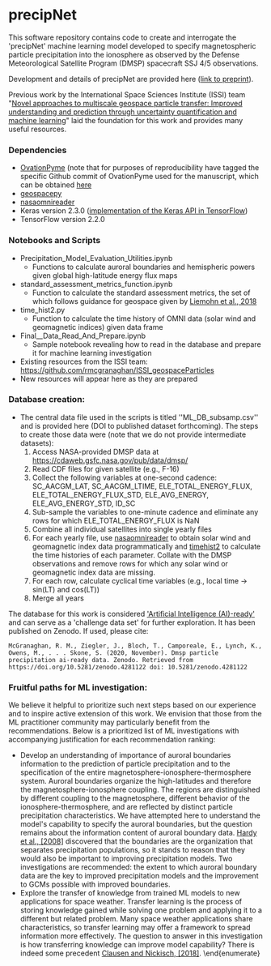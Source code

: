 # precipNet

This software repository contains code to create and interrogate the 'precipNet' machine learning model developed to specify magnetospheric particle precipitation into the ionosphere as observed by the Defense Meteorological Satellite Program (DMSP) spacecraft SSJ 4/5 observations. 

Development and details of precipNet are provided here ([link to preprint](https://arxiv.org/abs/2011.10117)). 

Previous work by the International Space Sciences Institute (ISSI) team "[Novel approaches to multiscale geospace particle transfer: Improved understanding and prediction through uncertainty quantification and machine learning](https://www.issibern.ch/teams/multigeopartransfer)" laid the foundation for this work and provides many useful resources.

### Dependencies
- [OvationPyme](https://github.com/lkilcommons/OvationPyme) (note that for purposes of reproducibility have tagged the specific Github commit of OvationPyme used for the manuscript, which can be obtained [here](https://github.com/lkilcommxons/OvationPyme/releases/v0.1.1)
- [geospacepy](https://github.com/lkilcommons/geospacepy-lite)
- [nasaomnireader](https://github.com/lkilcommons/nasaomnireader)
- Keras version 2.3.0 ([implementation of the Keras API in TensorFlow](https://www.tensorflow.org/api_docs/python/tf/keras))
- TensorFlow version 2.2.0

### Notebooks and Scripts
- Precipitation_Model_Evaluation_Utilities.ipynb
    - Functions to calculate auroral boundaries and hemispheric powers given global high-latitude energy flux maps 
- standard_assessment_metrics_function.ipynb
    - Function to calculate the standard assessment metrics, the set of which follows guidance for geospace given by [Liemohn et al., 2018](https://agupubs.onlinelibrary.wiley.com/doi/full/10.1029/2018SW002067)
- time_hist2.py
    - Function to calculate the time history of OMNI data (solar wind and geomagnetic indices) given data frame 
- Final__Data_Read_And_Prepare.ipynb
    - Sample notebook revealing how to read in the database and prepare it for machine learning investigation
- Existing resources from the ISSI team: https://github.com/rmcgranaghan/ISSI_geospaceParticles
- New resources will appear here as they are prepared

### Database creation: 
- The central data file used in the scripts is titled ''ML_DB_subsamp.csv'' and is provided here (DOI to published dataset forthcoming). The steps to create those data were (note that we do not provide intermediate datasets): 
    1. Access NASA-provided DMSP data at https://cdaweb.gsfc.nasa.gov/pub/data/dmsp/
    2. Read CDF files for given satellite (e.g., F-16)
    3. Collect the following variables at one-second cadence: SC_AACGM_LAT, SC_AACGM_LTIME, ELE_TOTAL_ENERGY_FLUX, ELE_TOTAL_ENERGY_FLUX_STD, ELE_AVG_ENERGY, ELE_AVG_ENERGY_STD, ID_SC
    4. Sub-sample the variables to one-minute cadence and eliminate any rows for which ELE_TOTAL_ENERGY_FLUX is NaN
    5. Combine all individual satellites into single yearly files
    6. For each yearly file, use [nasaomnireader](https://github.com/lkilcommons/nasaomnireader) to obtain solar wind and geomagnetic index data programmatically and [timehist2](https://github.com/rmcgranaghan/ISSI_geospaceParticles/blob/master/time_hist2.py) to calculate the time histories of each parameter. Collate with the DMSP observations and remove rows for which any solar wind or geomagnetic index data are missing. 
    7. For each row, calculate cyclical time variables (e.g., local time -> sin(LT) and cos(LT))
    8. Merge all years
    
The database for this work is considered ['Artificial Intelligence (AI)-ready'](https://github.com/rmcgranaghan/data_science_tools_and_resources/wiki/Curated-Reference%7CChallenge-Data-Sets) and can serve as a 'challenge data set' for further exploration. It has been published on Zenodo. If used, please cite:
   
    McGranaghan, R. M., Ziegler, J., Bloch, T., Camporeale, E., Lynch, K., Owens, M., . . . Skone, S. (2020, November). Dmsp particle precipitation ai-ready data. Zenodo. Retrieved from https://doi.org/10.5281/zenodo.4281122 doi: 10.5281/zenodo.4281122
    
    
### Fruitful paths for ML investigation:
We believe it helpful to prioritize such next steps based on our experience and to inspire active extension of this work. We envision that those from the ML practitioner community may particularly benefit from the recommendations. Below is a prioritized list of ML investigations with accompanying justification for each recommendation ranking: 
- Develop an understanding of importance of auroral boundaries information to the prediction of particle precipitation and to the specification of the entire magnetosphere-ionosphere-thermosphere system. Auroral boundaries organize the high-latitudes and therefore the magnetosphere-ionosphere coupling. The regions are distinguished by different coupling to the magnetosphere, different behavior of the ionosphere-thermosphere, and are reflected by distinct particle precipitation characteristics. We have attempted here to understand the model's capability to specify the auroral boundaries, but the question remains about the information content of auroral boundary data. [Hardy et al., [2008]](https://agupubs.onlinelibrary.wiley.com/doi/full/10.1029/2007JA012746) discovered that the boundaries are the organization that separates precipitation populations, so it stands to reason that they would also be important to improving precipitation models. Two investigations are recommended: the extent to which auroral boundary data are the key to improved precipitation models and the improvement to GCMs possible with improved boundaries. 
- Explore the transfer of knowledge from trained ML models to new applications for space weather. Transfer learning is the process of storing knowledge gained while solving one problem and applying it to a different but related problem. Many space weather applications share characteristics, so transfer learning may offer a framework to spread information more effectively. The question to answer in this investigation is how transferring knowledge can improve model capability? There is indeed some precedent [Clausen and Nickisch, [2018]](https://agupubs.onlinelibrary.wiley.com/doi/full/10.1029/2018JA025274).
\end{enumerate}
